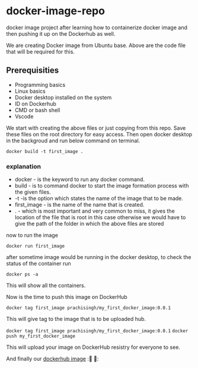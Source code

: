 # docker-image-repo
docker image project after learning how to containerize docker image and then pushing it up on the Dockerhub as well.

We are creating Docker image from Ubuntu base. Above are the code file that will be required for this.

## Prerequisities
- Programming basics
- Linux basics
- Docker desktop installed on the system
- ID on Dockerhub
- CMD or bash shell
- Vscode


We start with creating the above files or just copying from this repo.
Save these files on the root directory for easy access.
Then open docker desktop in the backgroud and run below command on terminal.

``` docker build -t first_image . ```

### explanation
- docker      - is the keyword to run any docker command.
- build       - is to command docker to start the image formation process with the given files.
- -t           -is the option which states the name of the image that to be made. 
- first_image - is the name of the name that is created. 
- .           - which is most important and very common to miss, it gives the location of the file that is root in this case otherwise we would have to give the path of the folder in which the above files are stored

now to run the image 

``` docker run first_image ```

after sometime image would be running in the docker desktop,
to check the status of the container run

``` docker ps -a ```

This will show all the containers.

Now is the time to push this image on DockerHub

``` docker tag first_image prachisingh/my_first_docker_image:0.0.1 ```

This will give tag to the image that is to be uploaded hub.

``` docker tag first_image prachisingh/my_first_docker_image:0.0.1 ```
``` docker push my_first_docker_image ```

This will upload your image on DockerHub resistry for everyone to see.

And finally our [dockerhub image](https://hub.docker.com/r/manic5647/my_first_repo) :&#127881; &#x1F389;:










